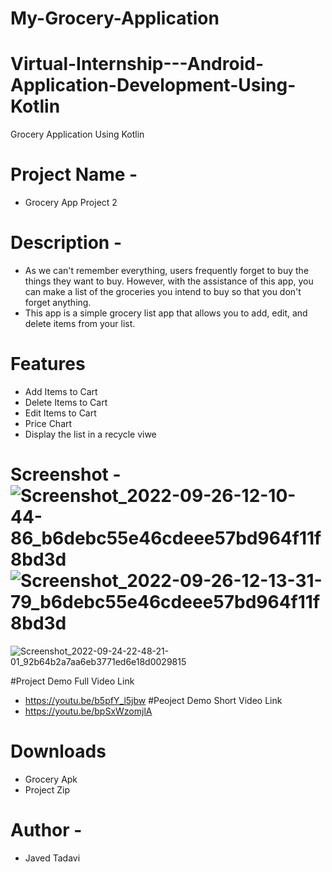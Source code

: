# My-Grocery-Application
# Virtual-Internship---Android-Application-Development-Using-Kotlin
Grocery Application Using Kotlin 
# Project Name - 
* Grocery App Project 2
# Description - 
* As we can't remember everything, users frequently forget to buy the things they want to buy. However, with the assistance of this app, you can make a list of the groceries you intend to buy so that you don't forget anything. 
* This app is a simple grocery list app that allows you to add, edit, and delete items from your list. 
 # Features 
* Add Items to Cart 
* Delete Items to Cart 
* Edit Items to Cart 
* Price Chart 
* Display the list in a recycle viwe 
# Screenshot -![Screenshot_2022-09-26-12-10-44-86_b6debc55e46cdeee57bd964f11f8bd3d](https://user-images.githubusercontent.com/86054514/192600403-c8dd637e-c111-470f-a2c1-577d1a50fae8.jpg)![Screenshot_2022-09-26-12-13-31-79_b6debc55e46cdeee57bd964f11f8bd3d](https://user-images.githubusercontent.com/86054514/192600421-b5c0a88c-5fe0-4de3-934c-0c266b289029.jpg)

![Screenshot_2022-09-24-22-48-21-01_92b64b2a7aa6eb3771ed6e18d0029815](https://user-images.githubusercontent.com/86054514/192600450-ecfd30e4-4b9f-4a1c-83c0-537e12aa6aed.jpg)

#Project Demo Full Video Link
* https://youtu.be/b5pfY_l5jbw
#Peoject Demo Short Video Link
* https://youtu.be/bpSxWzomjlA
# Downloads 
* Grocery Apk 
* Project Zip 
# Author - 
* Javed Tadavi 

